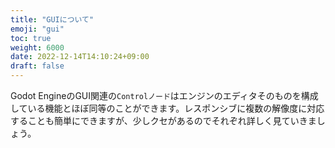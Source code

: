 ```yaml
---
title: "GUIについて"
emoji: "gui"
toc: true
weight: 6000
date: 2022-12-14T14:10:24+09:00
draft: false
---
```


Godot EngineのGUI関連の`Controlノード`はエンジンのエディタそのものを構成している機能とほぼ同等のことができます。レスポンシブに複数の解像度に対応することも簡単にできますが、少しクセがあるのでそれぞれ詳しく見ていきましょう。
